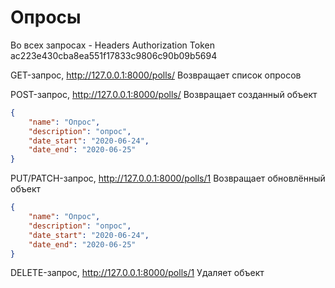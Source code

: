 Опросы
===
Во всех запросах - Headers Authorization Token ac223e430cba8ea551f17833c9806c90b09b5694

GET-запрос, http://127.0.0.1:8000/polls/
Возвращает список опросов

POST-запрос, http://127.0.0.1:8000/polls/
Возвращает созданный объект
```json
{
    "name": "Опрос",
    "description": "опрос",
    "date_start": "2020-06-24",
    "date_end": "2020-06-25"
}
```
PUT/PATCH-запрос, http://127.0.0.1:8000/polls/1
Возвращает обновлённый объект
```json
{
    "name": "Опрос",
    "description": "опрос",
    "date_start": "2020-06-24",
    "date_end": "2020-06-25"
}
```

DELETE-запрос, http://127.0.0.1:8000/polls/1
Удаляет объект

